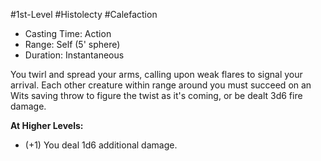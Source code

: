 #1st-Level #Histolecty #Calefaction
 
- Casting Time: Action
- Range: Self (5' sphere)
- Duration: Instantaneous  

You twirl and spread your arms, calling upon weak flares to signal your arrival. Each other creature within range around you must succeed on an Wits saving throw to figure the twist as it's coming, or be dealt 3d6 fire damage.
 
**At Higher Levels:** 
* (+1) You deal 1d6 additional damage.